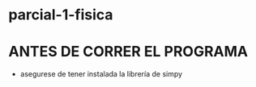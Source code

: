 # parcial-1-fisica
# ANTES DE CORRER EL PROGRAMA
- asegurese de tener instalada la librería de simpy
